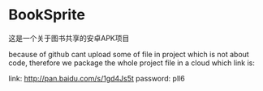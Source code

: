 # BookSprite
这是一个关于图书共享的安卓APK项目

because of github cant upload some of file in project which is not about code,
therefore we package the whole project file in a cloud which link is:


link: http://pan.baidu.com/s/1gd4Js5t
password: pll6
